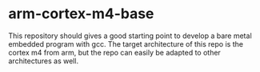 # arm-cortex-m4-base
This repository should gives a good starting point to develop a bare metal embedded program with gcc. 
The target architecture of this repo is the cortex m4 from arm, but the repo can easily be adapted to 
other architectures as well.


